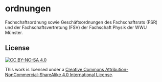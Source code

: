 # ordnungen
Fachschaftsordnung sowie Geschäftsordnungen des Fachschaftsrats (FSR) und der Fachschaftsvertretung (FSV) der Fachschaft Physik der WWU Münster.

## License
[![CC BY-NC-SA 4.0](https://mirrors.creativecommons.org/presskit/buttons/88x31/svg/by-nc-sa.svg)](https://creativecommons.org/licenses/by-nc-sa/4.0/)

This work is licensed under a [Creative Commons Attribution-NonCommercial-ShareAlike 4.0 International License](https://creativecommons.org/licenses/by-nc-sa/4.0/).
